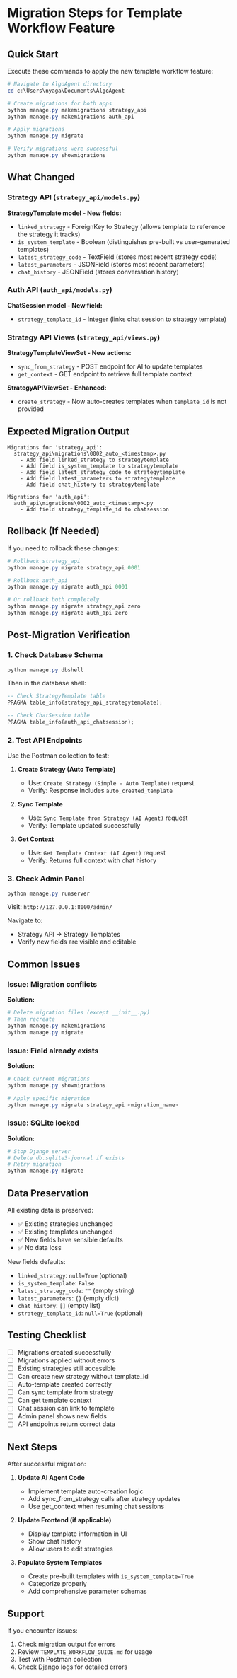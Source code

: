 # Migration Steps for Template Workflow Feature

## Quick Start

Execute these commands to apply the new template workflow feature:

```powershell
# Navigate to AlgoAgent directory
cd c:\Users\nyaga\Documents\AlgoAgent

# Create migrations for both apps
python manage.py makemigrations strategy_api
python manage.py makemigrations auth_api

# Apply migrations
python manage.py migrate

# Verify migrations were successful
python manage.py showmigrations
```

## What Changed

### Strategy API (`strategy_api/models.py`)

**StrategyTemplate model - New fields:**
- `linked_strategy` - ForeignKey to Strategy (allows template to reference the strategy it tracks)
- `is_system_template` - Boolean (distinguishes pre-built vs user-generated templates)
- `latest_strategy_code` - TextField (stores most recent strategy code)
- `latest_parameters` - JSONField (stores most recent parameters)
- `chat_history` - JSONField (stores conversation history)

### Auth API (`auth_api/models.py`)

**ChatSession model - New field:**
- `strategy_template_id` - Integer (links chat session to strategy template)

### Strategy API Views (`strategy_api/views.py`)

**StrategyTemplateViewSet - New actions:**
- `sync_from_strategy` - POST endpoint for AI to update templates
- `get_context` - GET endpoint to retrieve full template context

**StrategyAPIViewSet - Enhanced:**
- `create_strategy` - Now auto-creates templates when `template_id` is not provided

## Expected Migration Output

```
Migrations for 'strategy_api':
  strategy_api\migrations\0002_auto_<timestamp>.py
    - Add field linked_strategy to strategytemplate
    - Add field is_system_template to strategytemplate
    - Add field latest_strategy_code to strategytemplate
    - Add field latest_parameters to strategytemplate
    - Add field chat_history to strategytemplate

Migrations for 'auth_api':
  auth_api\migrations\0002_auto_<timestamp>.py
    - Add field strategy_template_id to chatsession
```

## Rollback (If Needed)

If you need to rollback these changes:

```powershell
# Rollback strategy_api
python manage.py migrate strategy_api 0001

# Rollback auth_api
python manage.py migrate auth_api 0001

# Or rollback both completely
python manage.py migrate strategy_api zero
python manage.py migrate auth_api zero
```

## Post-Migration Verification

### 1. Check Database Schema

```powershell
python manage.py dbshell
```

Then in the database shell:
```sql
-- Check StrategyTemplate table
PRAGMA table_info(strategy_api_strategytemplate);

-- Check ChatSession table
PRAGMA table_info(auth_api_chatsession);
```

### 2. Test API Endpoints

Use the Postman collection to test:

1. **Create Strategy (Auto Template)**
   - Use: `Create Strategy (Simple - Auto Template)` request
   - Verify: Response includes `auto_created_template`

2. **Sync Template**
   - Use: `Sync Template from Strategy (AI Agent)` request
   - Verify: Template updated successfully

3. **Get Context**
   - Use: `Get Template Context (AI Agent)` request
   - Verify: Returns full context with chat history

### 3. Check Admin Panel

```powershell
python manage.py runserver
```

Visit: `http://127.0.0.1:8000/admin/`

Navigate to:
- Strategy API → Strategy Templates
- Verify new fields are visible and editable

## Common Issues

### Issue: Migration conflicts

**Solution:**
```powershell
# Delete migration files (except __init__.py)
# Then recreate
python manage.py makemigrations
python manage.py migrate
```

### Issue: Field already exists

**Solution:**
```powershell
# Check current migrations
python manage.py showmigrations

# Apply specific migration
python manage.py migrate strategy_api <migration_name>
```

### Issue: SQLite locked

**Solution:**
```powershell
# Stop Django server
# Delete db.sqlite3-journal if exists
# Retry migration
python manage.py migrate
```

## Data Preservation

All existing data is preserved:
- ✅ Existing strategies unchanged
- ✅ Existing templates unchanged
- ✅ New fields have sensible defaults
- ✅ No data loss

New fields defaults:
- `linked_strategy`: `null=True` (optional)
- `is_system_template`: `False`
- `latest_strategy_code`: `""` (empty string)
- `latest_parameters`: `{}` (empty dict)
- `chat_history`: `[]` (empty list)
- `strategy_template_id`: `null=True` (optional)

## Testing Checklist

- [ ] Migrations created successfully
- [ ] Migrations applied without errors
- [ ] Existing strategies still accessible
- [ ] Can create new strategy without template_id
- [ ] Auto-template created correctly
- [ ] Can sync template from strategy
- [ ] Can get template context
- [ ] Chat session can link to template
- [ ] Admin panel shows new fields
- [ ] API endpoints return correct data

## Next Steps

After successful migration:

1. **Update AI Agent Code**
   - Implement template auto-creation logic
   - Add sync_from_strategy calls after strategy updates
   - Use get_context when resuming chat sessions

2. **Update Frontend (if applicable)**
   - Display template information in UI
   - Show chat history
   - Allow users to edit strategies

3. **Populate System Templates**
   - Create pre-built templates with `is_system_template=True`
   - Categorize properly
   - Add comprehensive parameter schemas

## Support

If you encounter issues:
1. Check migration output for errors
2. Review `TEMPLATE_WORKFLOW_GUIDE.md` for usage
3. Test with Postman collection
4. Check Django logs for detailed errors
